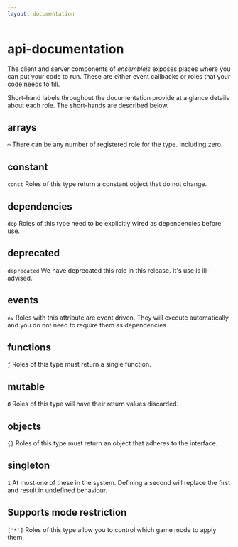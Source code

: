 ```yaml
---
layout: documentation
---
```

# api-documentation

The client and server components of *ensemblejs* exposes places where you can put your code to run. These are either event callbacks or roles that your code needs to fill.

Short-hand labels throughout the documentation provide at a glance details about each role. The short-hands are described below.

## arrays
`∞`
There can be any number of registered role for the type. Including zero.

## constant
`const`
Roles of this type return a constant object that do not change.

## dependencies
`dep`
Roles of this type need to be explicitly wired as dependencies before use.

## deprecated
`deprecated`
We have deprecated this role in this release. It's use is ill-advised.

## events
`ev`
Roles with this attribute are event driven. They will execute automatically and you do not need to require them as dependencies

## functions
`ƒ`
Roles of this type must return a single function.

## mutable
`Ø`
Roles of this type will have their return values discarded.

## objects
`{}`
Roles of this type must return an object that adheres to the interface.

## singleton
`1`
At most one of these in the system. Defining a second will replace the first and result in undefined behaviour.

## Supports mode restriction
`['*']`
Roles of this type allow you to control which game mode to apply them.